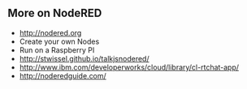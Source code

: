 ##  More on NodeRED

- http://nodered.org
- Create your own Nodes
- Run on a Raspberry PI
- http://stwissel.github.io/talkjsnodered/
- http://www.ibm.com/developerworks/cloud/library/cl-rtchat-app/
- http://noderedguide.com/